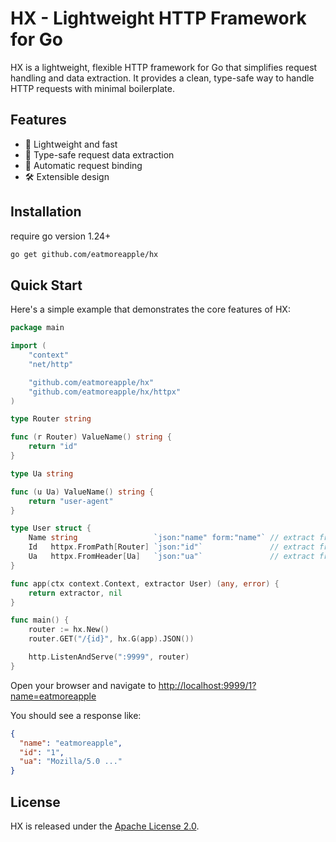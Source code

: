 # HX - Lightweight HTTP Framework for Go

HX is a lightweight, flexible HTTP framework for Go that simplifies request handling and data extraction. It provides a clean, type-safe way to handle HTTP requests with minimal boilerplate.

## Features

- 🚀 Lightweight and fast
- 💪 Type-safe request data extraction
- 🔄 Automatic request binding
- 🛠 Extensible design

## Installation

require go version 1.24+

```bash
go get github.com/eatmoreapple/hx
```


## Quick Start

Here's a simple example that demonstrates the core features of HX:

```go
package main

import (
	"context"
	"net/http"

	"github.com/eatmoreapple/hx"
	"github.com/eatmoreapple/hx/httpx"
)

type Router string

func (r Router) ValueName() string {
	return "id"
}

type Ua string

func (u Ua) ValueName() string {
	return "user-agent"
}

type User struct {
	Name string                 `json:"name" form:"name"` // extract from request query
	Id   httpx.FromPath[Router] `json:"id"`               // extract from request path
	Ua   httpx.FromHeader[Ua]   `json:"ua"`               // extract from request header
}

func app(ctx context.Context, extractor User) (any, error) {
	return extractor, nil
}

func main() {
	router := hx.New()
	router.GET("/{id}", hx.G(app).JSON())

	http.ListenAndServe(":9999", router)
}
```

Open your browser and navigate to [http://localhost:9999/1?name=eatmoreapple](http://localhost:9999/1?name=eatmoreapple)

You should see a response like:

```json
{
  "name": "eatmoreapple",
  "id": "1",
  "ua": "Mozilla/5.0 ..."
}
```


## License

HX is released under the [Apache License 2.0](https://github.com/eatmoreapple/hx/blob/main/LICENSE).